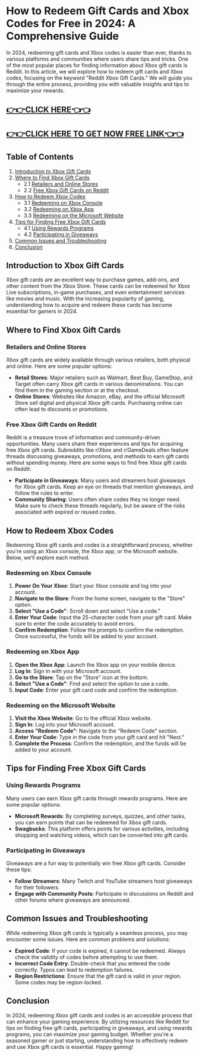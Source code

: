 # How to Redeem Gift Cards and Xbox Codes for Free in 2024: A Comprehensive Guide

In 2024, redeeming gift cards and Xbox codes is easier than ever, thanks to various platforms and communities where users share tips and tricks. One of the most popular places for finding information about Xbox gift cards is Reddit. In this article, we will explore how to redeem gift cards and Xbox codes, focusing on the keyword "Reddit Xbox Gift Cards." We will guide you through the entire process, providing you with valuable insights and tips to maximize your rewards.

[👉👉CLICK HERE👈👈](https://todaylink.site/freegiftcard/)
--
[👉👉CLICK HERE TO GET NOW FREE LINK👈👈](https://todaylink.site/freegiftcard/)
--



## Table of Contents

1. [Introduction to Xbox Gift Cards](#introduction-to-xbox-gift-cards)
2. [Where to Find Xbox Gift Cards](#where-to-find-xbox-gift-cards)
   - 2.1 [Retailers and Online Stores](#retailers-and-online-stores)
   - 2.2 [Free Xbox Gift Cards on Reddit](#free-xbox-gift-cards-on-reddit)
3. [How to Redeem Xbox Codes](#how-to-redeem-xbox-codes)
   - 3.1 [Redeeming on Xbox Console](#redeeming-on-xbox-console)
   - 3.2 [Redeeming on Xbox App](#redeeming-on-xbox-app)
   - 3.3 [Redeeming on the Microsoft Website](#redeeming-on-the-microsoft-website)
4. [Tips for Finding Free Xbox Gift Cards](#tips-for-finding-free-xbox-gift-cards)
   - 4.1 [Using Rewards Programs](#using-rewards-programs)
   - 4.2 [Participating in Giveaways](#participating-in-giveaways)
5. [Common Issues and Troubleshooting](#common-issues-and-troubleshooting)
6. [Conclusion](#conclusion)

## Introduction to Xbox Gift Cards

Xbox gift cards are an excellent way to purchase games, add-ons, and other content from the Xbox Store. These cards can be redeemed for Xbox Live subscriptions, in-game purchases, and even entertainment services like movies and music. With the increasing popularity of gaming, understanding how to acquire and redeem these cards has become essential for gamers in 2024.

## Where to Find Xbox Gift Cards

### Retailers and Online Stores

Xbox gift cards are widely available through various retailers, both physical and online. Here are some popular options:

- **Retail Stores**: Major retailers such as Walmart, Best Buy, GameStop, and Target often carry Xbox gift cards in various denominations. You can find them in the gaming section or at the checkout.
- **Online Stores**: Websites like Amazon, eBay, and the official Microsoft Store sell digital and physical Xbox gift cards. Purchasing online can often lead to discounts or promotions.

### Free Xbox Gift Cards on Reddit

Reddit is a treasure trove of information and community-driven opportunities. Many users share their experiences and tips for acquiring free Xbox gift cards. Subreddits like r/Xbox and r/GameDeals often feature threads discussing giveaways, promotions, and methods to earn gift cards without spending money. Here are some ways to find free Xbox gift cards on Reddit:

- **Participate in Giveaways**: Many users and streamers host giveaways for Xbox gift cards. Keep an eye on threads that mention giveaways, and follow the rules to enter.
- **Community Sharing**: Users often share codes they no longer need. Make sure to check these threads regularly, but be aware of the risks associated with expired or reused codes.

## How to Redeem Xbox Codes

Redeeming Xbox gift cards and codes is a straightforward process, whether you're using an Xbox console, the Xbox app, or the Microsoft website. Below, we’ll explore each method.

### Redeeming on Xbox Console

1. **Power On Your Xbox**: Start your Xbox console and log into your account.
2. **Navigate to the Store**: From the home screen, navigate to the "Store" option.
3. **Select "Use a Code"**: Scroll down and select "Use a code."
4. **Enter Your Code**: Input the 25-character code from your gift card. Make sure to enter the code accurately to avoid errors.
5. **Confirm Redemption**: Follow the prompts to confirm the redemption. Once successful, the funds will be added to your account.

### Redeeming on Xbox App

1. **Open the Xbox App**: Launch the Xbox app on your mobile device.
2. **Log In**: Sign in with your Microsoft account.
3. **Go to the Store**: Tap on the "Store" icon at the bottom.
4. **Select "Use a Code"**: Find and select the option to use a code.
5. **Input Code**: Enter your gift card code and confirm the redemption.

### Redeeming on the Microsoft Website

1. **Visit the Xbox Website**: Go to the official Xbox website.
2. **Sign In**: Log into your Microsoft account.
3. **Access "Redeem Code"**: Navigate to the "Redeem Code" section.
4. **Enter Your Code**: Type in the code from your gift card and hit "Next."
5. **Complete the Process**: Confirm the redemption, and the funds will be added to your account.

## Tips for Finding Free Xbox Gift Cards

### Using Rewards Programs

Many users can earn Xbox gift cards through rewards programs. Here are some popular options:

- **Microsoft Rewards**: By completing surveys, quizzes, and other tasks, you can earn points that can be redeemed for Xbox gift cards.
- **Swagbucks**: This platform offers points for various activities, including shopping and watching videos, which can be converted into gift cards.

### Participating in Giveaways

Giveaways are a fun way to potentially win free Xbox gift cards. Consider these tips:

- **Follow Streamers**: Many Twitch and YouTube streamers host giveaways for their followers.
- **Engage with Community Posts**: Participate in discussions on Reddit and other forums where giveaways are announced.

## Common Issues and Troubleshooting

While redeeming Xbox gift cards is typically a seamless process, you may encounter some issues. Here are common problems and solutions:

- **Expired Code**: If your code is expired, it cannot be redeemed. Always check the validity of codes before attempting to use them.
- **Incorrect Code Entry**: Double-check that you entered the code correctly. Typos can lead to redemption failures.
- **Region Restrictions**: Ensure that the gift card is valid in your region. Some codes may be region-locked.

## Conclusion

In 2024, redeeming Xbox gift cards and codes is an accessible process that can enhance your gaming experience. By utilizing resources like Reddit for tips on finding free gift cards, participating in giveaways, and using rewards programs, you can maximize your gaming budget. Whether you're a seasoned gamer or just starting, understanding how to effectively redeem and use Xbox gift cards is essential. Happy gaming!
